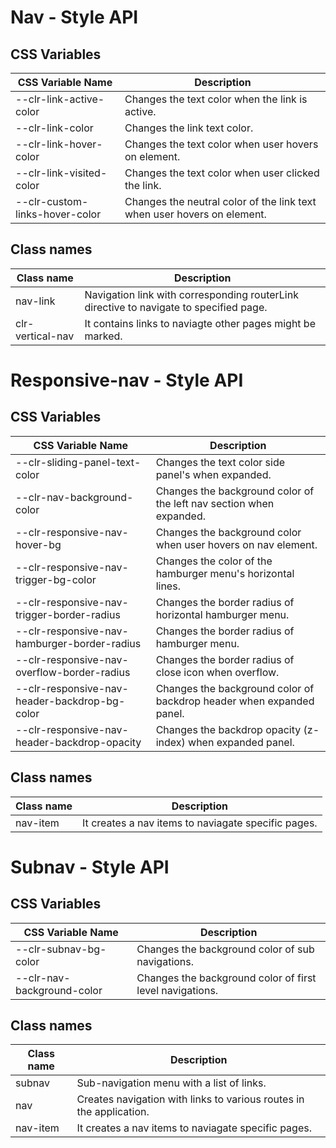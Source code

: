 # Nav - Style API

## CSS Variables

| CSS Variable Name              | Description                                                                     |
| ------------------------------ | ------------------------------------------------------------------------------- |
| --clr-link-active-color        | Changes the text color when the link is active.                                 |
| --clr-link-color               | Changes the link text color.                                                    |
| --clr-link-hover-color         | Changes the text color when user hovers on element.                             |
| --clr-link-visited-color       | Changes the text color when user clicked the link.                              |
| --clr-custom-links-hover-color | Changes the neutral color of the link text when user hovers on element.         |

## Class names

| Class name         | Description                                                                            |
| ------------------ | -------------------------------------------------------------------------------------  |
| nav-link           | Navigation link with corresponding routerLink directive to navigate to specified page. |
| clr-vertical-nav   | It contains links to naviagte other pages might be marked.                           |


# Responsive-nav - Style API

## CSS Variables

| CSS Variable Name                             |   Description                                                            |
| --------------------------------------------- | -----------------------------------------------------------------------  |
| --clr-sliding-panel-text-color                | Changes the text color side panel's when expanded.                       |
| --clr-nav-background-color                    | Changes the background color of the left nav section when expanded.      |
| --clr-responsive-nav-hover-bg                 | Changes the background color when user hovers on nav element.            |
| --clr-responsive-nav-trigger-bg-color         | Changes the color of the hamburger menu's horizontal lines.              |
| --clr-responsive-nav-trigger-border-radius    | Changes the border radius of horizontal hamburger menu.                  |
| --clr-responsive-nav-hamburger-border-radius  | Changes the border radius of hamburger menu.                             |
| --clr-responsive-nav-overflow-border-radius   | Changes the border radius of close icon when overflow.                   |
| --clr-responsive-nav-header-backdrop-bg-color | Changes the background color of backdrop header when expanded panel.     |
| --clr-responsive-nav-header-backdrop-opacity  | Changes the backdrop opacity (z-index) when expanded panel.              |

## Class names

| Class name                  | Description                                             |
| --------------------------- | --------------------------------------------------------|
| nav-item                    | It creates a nav items to naviagate specific pages.     |

# Subnav - Style API

## CSS Variables

| CSS Variable Name          | Description                                                   |
| -------------------------- | ------------------------------------------------------------- |
| --clr-subnav-bg-color      | Changes the background color of sub navigations.              |
| --clr-nav-background-color | Changes the background color of first level navigations.      |

## Class names

| Class name               | Description                                                        |
| ------------------------ | ----------------------------------------------------------------   |
| subnav                   | Sub-navigation menu with a list of links.                          |
| nav                      | Creates navigation with links to various routes in the application.|
| nav-item                 | It creates a nav items to naviagate specific pages.                |
